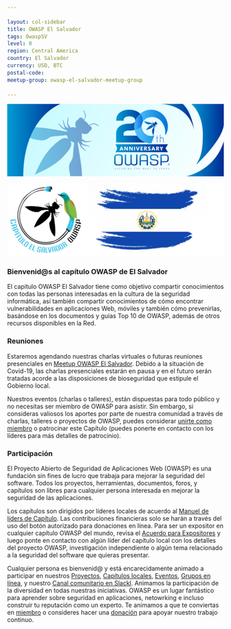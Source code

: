 ```yaml
---

layout: col-sidebar
title: OWASP El Salvador
tags: OwaspSV
level: 0
region: Central America
country: El Salvador
currency: USD, BTC
postal-code:
meetup-group: owasp-el-salvador-meetup-group

---
```


<p align="center">
<img src="assets/images/owasp-20th-aniversary.png" alt="OWASP 20th Aniversary"/>
</p>

<p align="center">
<img src="assets/images/torogoz-owasp.png" alt=""/>
</p>

### Bienvenid@s al capítulo OWASP de El Salvador

El capítulo OWASP El Salvador tiene como objetivo compartir conocimientos con todas las personas interesadas en la cultura de la seguridad informática, así también compartir conocimientos de cómo encontrar vulnerabilidades en aplicaciones Web, móviles y también cómo prevenirlas, basándose en los documentos y guías Top 10 de OWASP, además de otros recursos disponibles en la Red.

### Reuniones

Estaremos agendando nuestras charlas virtuales o futuras reuniones presenciales en [Meetup OWASP El Salvador](https://www.meetup.com/owasp-el-salvador-meetup-group/). Debido a la situación de Covid-19, las charlas presenciales estarán en pausa y en el futuro serán tratadas acorde a las disposiciones de bioseguridad que estipule el Gobierno local.

Nuestros eventos (charlas o talleres), están dispuestas para todo público y no necesitas ser miembro de OWASP para asistir. Sin embargo, si consideras valiosos los aportes por parte de nuestra comunidad a través de charlas, talleres o proyectos de OWASP, puedes considerar [unirte como miembro](https://owasp.org/membership/) o patrocinar este Capítulo (puedes ponerte en contacto con los líderes para más detalles de patrocinio).

### Participación

El Proyecto Abierto de Seguridad de Aplicaciones Web (OWASP) es una fundación sin fines de lucro que trabaja para mejorar la seguridad del software. Todos los proyectos, herramientas, documentos, foros, y capítulos son libres para cualquier persona interesada en mejorar la seguridad de las aplicaciones. 

Los capítulos son dirigidos por líderes locales de acuerdo al [Manuel de líders de Capítulo](/www-policy/rules-of-procedure/chapter-handbook). Las contribuciones financieras solo se harán a través del uso del botón autorizado para donaciones en línea. Para ser un expositor en cualquier capítulo OWASP del mundo, revisa el [Acuerdo para Expositores](/www-policy/speaker-agreement) y luego ponte en contacto con algún líder del capítulo local con los detalles del proyecto OWASP, investigación independiente o algún tema relacionado a la seguridad del software que quieras presentar.

Cualquier persona es bienvenid@ y está encarecidamente animado a participar en nuestros [Proyectos](/projects), [Capítulos locales](/chapters), [Eventos](/events), [Grupos en línea](https://groups.google.com/a/owasp.com/), y nuestro [Canal comunitario en Slackl](https://owasp.slack.com/). Animamos la participación de la diversidad en todas nuestras iniciativas. OWASP es un lugar fantástico para aprender sobre seguridad en aplicaciones, netowrking e incluso construir tu reputación como un experto. Te animamos a que te conviertas en [miembro](/membership) o consideres hacer una [donación](/donate) para apoyar nuestro trabajo continuo.


